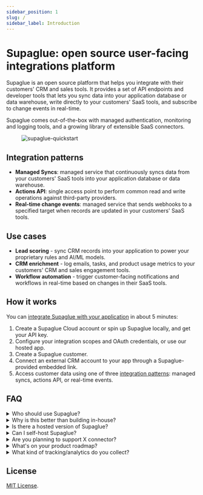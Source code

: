 ```yaml
---
sidebar_position: 1
slug: /
sidebar_label: Introduction
---
```


# Supaglue: open source user-facing integrations platform

Supaglue is an open source platform that helps you integrate with their customers' CRM and sales tools. It provides a set of API endpoints and developer tools that lets you sync data into your application database or data warehouse, write directly to your customers' SaaS tools, and subscribe to change events in real-time.

Supaglue comes out-of-the-box with managed authentication, monitoring and logging tools, and a growing library of extensible SaaS connectors.

<figure>

![supaglue-quickstart](/img/supaglue-diagram.png)

</figure>

## Integration patterns

- **Managed Syncs**: managed service that continuously syncs data from your customers' SaaS tools into your application database or data warehouse.
- **Actions API**: single access point to perform common read and write operations against third-party providers.
- **Real-time change events**: managed service that sends webhooks to a specified target when records are updated in your customers' SaaS tools.

## Use cases

- **Lead scoring** - sync CRM records into your application to power your proprietary rules and AI/ML models.
- **CRM enrichment** - log emails, tasks, and product usage metrics to your customers' CRM and sales engagement tools.
- **Workflow automation** - trigger customer-facing notifications and workflows in real-time based on changes in their SaaS tools.

## How it works

You can [integrate Supaglue with your application](quickstart) in about 5 minutes:

1. Create a Supaglue Cloud account or spin up Supaglue locally, and get your API key.
2. Configure your integration scopes and OAuth credentials, or use our hosted app.
3. Create a Supaglue customer.
4. Connect an external CRM account to your app through a Supaglue-provided embedded link.
5. Access customer data using one of three [integration patterns](category/integration-patterns): managed syncs, actions API, or real-time events.

## FAQ

<details>
  <summary>Who should use Supaglue?</summary>
  <div>
    Supaglue is built for developers at B2B SaaS companies who need to build user-facing CRM and Sales engagement integrations into their product. Some common use cases for Supaglue are lead scoring, CRM enrichment, and sales enablement software.
  </div>
</details>

<details>
  <summary>Why is this better than building in-house?</summary>
  <div>
    Supaglue helps you ship customer-facing CRM and Sales engagement integrations 10x faster:
    <ul>
        <li>Supaglue fully manages your customer's authentication flow and handles refreshing access tokens.</li>
        <li>Supaglue handles the rate limits, response errors, and other idiosyncrasies of different CRM providers so you don't have to.</li>
        <li>Supaglue normalizes responses across multiple providers so you don't have to build this abstraction layer yourself.</li>
        <li>Supaglue gives you a unified API to read and write from CRMs.</li>
        <li>Supaglue comes out-of-the-box with tools for managing customers, configuring integrations, and monitoring connection health.</li>
    </ul>
  </div>
</details>

<details>
  <summary>Is there a hosted version of Supaglue?</summary>
  <div>
    Yes! We've opened up Supaglue Cloud for early access. Please <a href="https://form.typeform.com/to/jv9ucMZR">sign up</a> for our waitlist, and our team will reach out to you.
  </div>
</details>

<details>
  <summary>Can I self-host Supaglue?</summary>
  <div>
    Yes! Please reach out to us in Slack or at <a href="mailto:hello@supaglue.com">hello@supaglue.com</a>, and we can help you get set up.
  </div>
</details>

<details>
  <summary>Are you planning to support X connector?</summary>
  <div>
    We support the following <a href="./connectors">connectors</a> today and have many more on our roadmap. If there's a specific one you're looking for, let us know and we may be able to prioritize.
  </div>
</details>

<details>
  <summary>What's on your product roadmap?</summary>
  <div>
    Our product roadmap and long-term version is <a href="./roadmap">here</a>. We welcome suggestions and feature requests.
  </div>
</details>

<details>
  <summary>What kind of tracking/analytics do you collect?</summary>
  <div>
    We use PostHog to anonymized, session-level event data in our API to help us improve the developer experience. We use Sentry for error reporting. You can opt out of tracking by setting `SUPAGLUE_DISABLE_ERROR_REPORTING=1` and `SUPAGLUE_DISABLE_ANALYTICS=1` in your `.env` file.
  </div>
</details>

## License

[MIT License](https://github.com/supaglue-labs/supaglue/blob/main/LICENSE).
